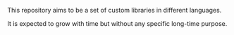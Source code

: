 This repository aims to be a set of custom libraries in different languages.

It is expected to grow with time but without any specific long-time purpose.
